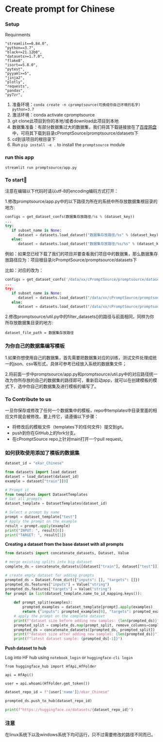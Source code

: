# Create prompt for Chinese

### Setup

Requirments

```
"streamlit==0.84.0",
"python==3.7",
"black<=21.12b0",
"datasets>=1.7.0",
"flake8",
"isort==5.8.0",
"pytest",
"pyyaml>=5",
"jinja2",
"plotly",
"requests",
"pandas",
"py7zr",
```

1. 准备环境：`conda create -n cpromptsource(可换成你自己环境的名字) python=3.7`
2. 激活环境：conda activate cpromptsource
3. git clone此项目到你的本地/或者download此项目到本地
4. 数据集准备：有部分数据集过大的数据集，我们将其下载链接放在了[百度网盘](https://pan.baidu.com/s/1a9Fj5u-yZ4pJVFvcdAcjWg?pwd=gnns)中，可将其下载到目录cPromptSource/promptsource/datasets下
5. cd到该项目的根目录下
6. Run `pip install -e .` to install the `promptsource` module

### run this app

```
streamlit run promptsource/app.py
```

### **To start🤗**

注意在编辑以下代码时请以utf-8的encoding编码方式打开：

1.修改promptsource/app.py中的以下路径为所在的系统中所存放数据集根目录的地方:

```python
configs = get_dataset_confs(数据集存放路径/%s % (dataset_key))
...
try:
   if subset_name is None:
      dataset = datasets.load_dataset("数据集存放路径/%s" % (dataset_key))
   else:
      dataset = datasets.load_dataset("数据集存放路径/%s/%s" % (dataset_key, subset_name), subset_name)
```

例如：如果您已经下载了我们的项目并要查看我们项目中的数据集，那么数据集存放路径应为：项目根目录/cPromptSource/promptsource/datasets下

比如：对应的改为：

```python
configs = get_dataset_confs('/data/xx/cPromptSource/promptsource/datasets/%s % (dataset_key))
...
try:
   if subset_name is None:
      dataset = datasets.load_dataset("/data/xx/cPromptSource/promptsource/datasets/%s" % (dataset_key))
   else:
      dataset = datasets.load_dataset("/data/xx/cPromptSource/promptsource/datasets/%s/%s" % (dataset_key, subset_name), subset_name)
```

2.修改promptsource/util.py中的filter_datasets()的路径与前面相同，同样为你所存放数据集目录的地方:

```
dataset_file_path = 数据集存放路径
```

### 为你自己的数据集编写模板

1.如果你想使用自己的数据集，首先需要把数据集对应的训练，测试文件处理成统一的json、csv等形式，具体可参考已经放入系统的数据集文件；

2.将前面一步中promptsource/app.py和promptsource/util.py中的对应路径统一改为你所存放的自己的数据集的路径即可，重新启动app，就可以在创建模板的模式下，选中你自己的数据集及进行模板的编写了。

### To Contribute to us

一旦你保存或修改了任何一个数据集中的模板，repo中templates中目录里面的相应文件就会被修改。要上传它，请遵循以下步骤：

- 将修改后的模板文件（templates下的任何文件）提交到git。
- push到你在GitHub上的fork分支。
- 在cPromptSource repo上针对main打开一个pull request。

### 如何获取使用添加了模板的数据集

```python
dataset_id = "ekar_Chinese"

from datasets import load_dataset
dataset = load_dataset(dataset_id)
example = dataset["train"][0]

# Prompt it
from templates import DatasetTemplates
# Get all prompts
dataset_template = DatasetTemplates(dataset_id)

# Select a prompt by name
prompt = dataset_template["test"]
# Apply the prompt on the example 
result = prompt.apply(example)
print("INPUT: ", result[0])
print("TARGET: ", result[1])
```

**Creating a dataset from the base dataset with all prompts**

```python
from datasets import concatenate_datasets, Dataset, Value

# merge existing splits into big dataset
complete_ds = concatenate_datasets([dataset["train"], dataset["test"]])

# create empty dataset for adding prompts
prompted_ds = Dataset.from_dict({"inputs": [], "targets": []})
prompted_ds.features["inputs"] = Value("string")
prompted_ds.features["targets"] = Value("string")
for prompt in list(dataset_template.name_to_id_mapping.keys()):
    
    def prompt_split(examples):
        prompted_examples = dataset_template[prompt].apply(examples)
        return {"inputs": prompted_examples[0], "targets": prompted_examples[1]}
    # apply the prompt on the complete dataset
    print(f"dataset size before adding new samples: {len(prompted_ds)}")
    prompted_split = complete_ds.map(prompt_split, remove_columns=complete_ds.column_names)
    prompted_ds = concatenate_datasets([prompted_ds, prompted_split])
    print(f"dataset size after adding new samples: {len(prompted_ds)}")
    print(f"latest dataset sample: {prompted_ds[-1]}")    
```

**Push dataset to hub**

Log into HF hub using `notebook_login` or `huggingface-cli login`

```
from huggingface_hub import HfApi,HfFolder

api = HfApi()

user = api.whoami(HfFolder.get_token())
```

```python
dataset_repo_id = f"{user['name']}/ekar_Chinese"

prompted_ds.push_to_hub(dataset_repo_id)

print(f"https://huggingface.co/datasets/{dataset_repo_id}")
```

### 注意

在linux系统下以及windows系统下均可运行，只不过需要修改的路径不同而已。

